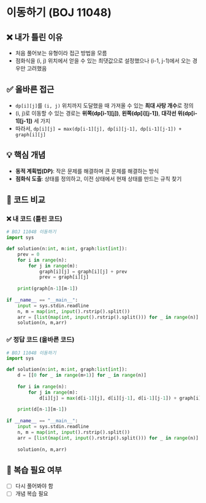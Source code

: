 # 이동하기 (BOJ 11048)

## ❌ 내가 틀린 이유
- 처음 풀어보는 유형이라 접근 방법을 모름
- 점화식을 (i, j) 위치에서 얻을 수 있는 최댓값으로 설정했으나 (i-1, j-1)에서 오는 경우만 고려했음

## ✅ 올바른 접근
- `dp[i][j]`를 `(i, j)` 위치까지 도달했을 때 가져올 수 있는 **최대 사탕 개수**로 정의
- (i, j)로 이동할 수 있는 경로는 **위쪽(dp[i-1][j])**, **왼쪽(dp[i][j-1])**, **대각선 위(dp[i-1][j-1])** 세 가지
- 따라서, `dp[i][j] = max(dp[i-1][j], dp[i][j-1], dp[i-1][j-1]) + graph[i][j]`

## 💡 핵심 개념
- **동적 계획법(DP)**: 작은 문제를 해결하며 큰 문제를 해결하는 방식
- **점화식 도출**: 상태를 정의하고, 이전 상태에서 현재 상태를 만드는 규칙 찾기

## 📝 코드 비교
### ❌ 내 코드 (틀린 코드)
```python
# BOJ 11048 이동하기 
import sys 

def solution(n:int, m:int, graph:list[int]):
	prev = 0
	for i in range(n):
		for j in range(m):
			graph[i][j] = graph[i][j] + prev
			prev = graph[i][j]
			
	print(graph[n-1][m-1])
	
if __name__ == "__main__":
	input = sys.stdin.readline
	n, m = map(int, input().rstrip().split())
	arr = [list(map(int, input().rstrip().split())) for _ in range(n)]
	solution(n, m,arr)
```

### ✅ 정답 코드 (올바른 코드)
```python
# BOJ 11048 이동하기
import sys

def solution(n:int, m:int, graph:list[int]):
    d = [[0 for _ in range(m+1)] for _ in range(n)]
    
    for i in range(n):
        for j in range(m):
            d[i][j] = max(d[i-1][j], d[i][j-1], d[i-1][j-1]) + graph[i][j]
    
    print(d[n-1][m-1])
    
if __name__ == "__main__":
    input = sys.stdin.readline
    n, m = map(int, input().rstrip().split())
    arr = [list(map(int, input().rstrip().split())) for _ in range(n)]
    
    solution(n, m,arr)
```

## 🔄 복습 필요 여부
- [ ] 다시 풀어봐야 함  
- [ ] 개념 복습 필요  